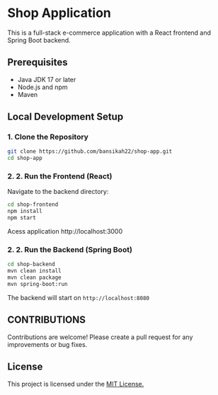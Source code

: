 # Shop Application

This is a full-stack e-commerce application with a React frontend and Spring Boot backend.

## Prerequisites

- Java JDK 17 or later
- Node.js and npm
- Maven

## Local Development Setup

### 1. Clone the Repository

```bash
git clone https://github.com/bansikah22/shop-app.git
cd shop-app
```

### 2. 2. Run the Frontend (React)
Navigate to the backend directory:
```bash
cd shop-frontend
npm install
npm start
```
Acess application  http://localhost:3000

### 2. 2. Run the Backend (Spring Boot)
```bash
cd shop-backend
mvn clean install
mvn clean package
mvn spring-boot:run
```
The backend will start on `http://localhost:8080`

## CONTRIBUTIONS
Contributions are welcome! Please create a pull request for any improvements or bug fixes.


License
---
This project is licensed under the [MIT License.](./LICENSE)


